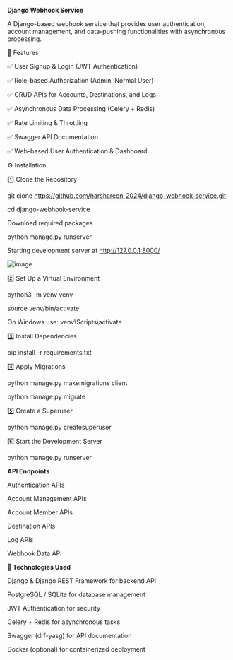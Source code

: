 **Django Webhook Service**

A Django-based webhook service that provides user authentication, account management, and data-pushing functionalities with asynchronous processing.

🚀 Features

✅ User Signup & Login (JWT Authentication)

✅ Role-based Authorization (Admin, Normal User)

✅ CRUD APIs for Accounts, Destinations, and Logs

✅ Asynchronous Data Processing (Celery + Redis)

✅ Rate Limiting & Throttling

✅ Swagger API Documentation

✅ Web-based User Authentication & Dashboard


⚙️ Installation

1️⃣ Clone the Repository

git clone https://github.com/harshareen-2024/django-webhook-service.git

cd django-webhook-service

Download required packages 

python manage.py runserver

Starting development server at http://127.0.0.1:8000/


![image](https://github.com/user-attachments/assets/af316af5-973b-4b95-bef7-d9b85f73f47a)


2️⃣ Set Up a Virtual Environment

python3 -m venv venv

source venv/bin/activate  

On Windows use: venv\Scripts\activate

3️⃣ Install Dependencies

pip install -r requirements.txt

4️⃣ Apply Migrations

python manage.py makemigrations client

python manage.py migrate

5️⃣ Create a Superuser

  python manage.py createsuperuser

6️⃣ Start the Development Server

python manage.py runserver


**API Endpoints**

Authentication APIs

Account Management APIs

Account Member APIs

Destination APIs

Log APIs

Webhook Data API

**🚀 Technologies Used**

Django & Django REST Framework for backend API

PostgreSQL / SQLite for database management

JWT Authentication for security

Celery + Redis for asynchronous tasks

Swagger (drf-yasg) for API documentation

Docker (optional) for containerized deployment
